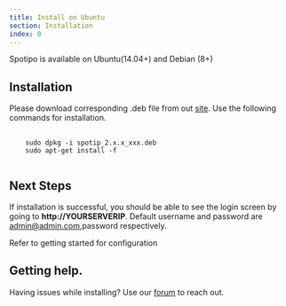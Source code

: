 ```yaml
---
title: Install on Ubuntu
section: Installation
index: 0
---
```


Spotipo is available on Ubuntu(14.04+) and Debian (8+)

## Installation

Please download corresponding .deb file from out [site](https://www.spotipo.com/download/). Use the following commands for installation.

<pre>
  <code class="shell">
    sudo dpkg -i spotip_2.x.x_xxx.deb
    sudo apt-get install -f
  </code>
</pre>

## Next Steps

If installation is successful, you should be able to see the login screen by going to <strong>http://YOURSERVERIP</strong>. Default username and password are admin@admin.com,password respectively.

Refer to getting started for configuration

## Getting help.

Having issues while installing? Use our [forum](https://discuss.spotipo.com) to reach out.

